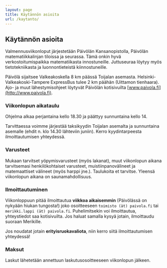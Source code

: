```yaml
---
layout: page
title: Käytännön asioita
url: /kaytanto/
---
```

## Käytännön asioita

Valmennusviikonloput järjestetään Päivölän Kansanopistolla, Päivölän
matematiikkalinjan tiloissa ja seurassa. Tämä onkin hyvä
verkostoitumispaikka matematiikasta innostuneille. Juttuseuraa löytyy myös
tietotekniikasta ja luonnontieteistä kiinnostuneille.

Päivölä sijaitsee Valkeakoskella 8 km päässä Toijalan asemasta.
Helsinki-Valkeakoski-Tampere ExpressBus tulee 2 km päähän (Uittamon
tienhaara). Ajo- ja muut lähestymisohjeet löytyvät Päivölän kotisivuilta
[www.paivola.fi](http://www.paivola.fi).

### Viikonlopun aikataulu

Ohjelma alkaa perjantaina kello 18.30 ja päättyy sunnuntaina kello 14.

Tarvittaessa voimme järjestää taksikyydin Toijalan asemalta ja sunnuntaina
asemalle (ehdit n. klo 14.30 lähteviin juniin). Kerro kyydintarpeesta
ilmoittautumisen yhteydessä.

### Varusteet

Mukaan tarvitset yöpymisvarusteet (myös lakanat), muut viikonlopun aikana
tarvitsemasi henkilökohtaiset varusteet, muistiinpanovälineet ja
matemaattiset välineet (myös harppi jne.). Taulukoita et tarvitse. Yleensä
viikonlopun aikana on saunamahdollisuus.

### Ilmoittautuminen

Viikonloppuun pitää ilmoittautua **viikkoa aikaisemmin**
(Päivölässä on nykyään hiukan tungosta!) joko osoitteeseen
`toimisto (ät) paivola.fi` tai
`merikki.lappi (ät) paivola.fi`.
Puhelimitsekin voi ilmoittautua, yhteystiedot saa kotisivuilta. Jos haluat
samalla kysyä jotain, ilmoittaudu suoraan Merikille.

Jos noudatat jotain **erityisruokavaliota**, niin kerro siitä
ilmoittautumisen yhteydessä!

### Maksut

Laskut lähetetään annettuun laskutusosoitteeseen viikonlopun jälkeen.
